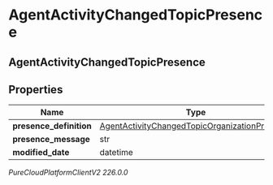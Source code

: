 # AgentActivityChangedTopicPresence

## AgentActivityChangedTopicPresence

## Properties

|Name | Type | Description | Notes|
|------------ | ------------- | ------------- | -------------|
| **presence_definition** | [AgentActivityChangedTopicOrganizationPresence](AgentActivityChangedTopicOrganizationPresence) |  | [optional] |
| **presence_message** | str |  | [optional] |
| **modified_date** | datetime |  | [optional] |



_PureCloudPlatformClientV2 226.0.0_
